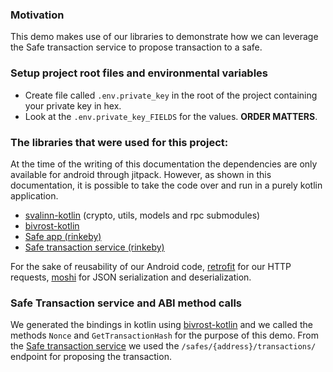 ### Motivation
This demo makes use of our libraries to demonstrate how we can leverage the Safe transaction service to propose transaction to a safe.

### Setup project root files and environmental variables
* Create file called `.env.private_key` in the root of the project containing your private key in hex.
* Look at the `.env.private_key_FIELDS` for the values. **ORDER MATTERS**. 

### The libraries that were used for this project:
At the time of the writing of this documentation the dependencies are only available for android through jitpack. However, as shown in this documentation, it is possible to take the code over and run in a purely kotlin application. 
* [svalinn-kotlin](https://github.com/gnosis/svalinn-kotlin) (crypto, utils, models and rpc submodules)
* [bivrost-kotlin](https://github.com/gnosis/bivrost-kotlin)
* [Safe app (rinkeby)](https://gnosis-safe.io/app)
* [Safe transaction service (rinkeby)](https://safe-transaction.rinkeby.gnosis.io/)

For the sake of reusability of our Android code, [retrofit](https://github.com/square/retrofit) for our HTTP requests, [moshi](https://github.com/square/moshi/) for JSON serialization and deserialization. 

### Safe Transaction service and ABI method calls

We generated the bindings in kotlin using [bivrost-kotlin](https://github.com/gnosis/bivrost-kotlin) and we called the methods `Nonce` and `GetTransactionHash` for the purpose of this demo. From the [Safe transaction service](https://safe-transaction.rinkeby.gnosis.io/) we used the `/safes/{address}/transactions/` endpoint for proposing the transaction.